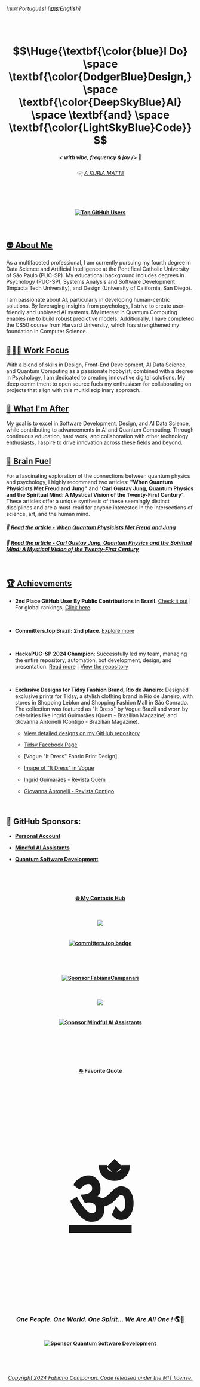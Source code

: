 
###### \[[🇧🇷 Português](README.pt_BR.md)\] \[**[🇺🇸 English](README.md)**\]   

<!-- STATS API
[![Fabiana Campanari's GitHub stats](https://github-readme-stats.vercel.app/api?username=FabianaCampanari)](https://github.com/anuraghazra/github-readme-stats) 


###  ☆•.,¸,.•.🎶*F̘͍͖ͫ͘r̴̨̦͕̝ẹ̿͋̒̕ẹ̿͋̒̕ḑ̴̞͛̒o̯̱̊͊͢ṇ̤͛̒̍ o̯̱̊͊͢f̵͖̜̉ͅ S̵̙͕̀̃p̞̈͑̚͞ẹ̿͋̒̕ẹ̿͋̒̕c͕͗ͤ̕̕ḣ̖̻͛̓+*🎶 *¯`•.,¸,.•*


<!-- <h3 align="center"> 🪬 I Do Design, AI & Code </h3><br> -->

<br>

<!--START HEADER - IMPORTANT NOTE FROM 07/24 --> 

<!-- OLD MARKDOWN ACCEPTED FOR LATEX CODE UNTIL JUL/20024 --
# $$\Huge{\textbf{\color{blue}I Do} \space \textbf{\color{DodgerBlue}Design,} \space \textbf{\color{DeepSkyBlue}AI}  \space \textbf{and} \space \textbf{\color{LightSkyBlue}Code}}$$

After 07/24 Latex Code is formatte using HTML tags and not using Markdown anymore, see new HTML format Bellow 👇

-->

<h1 align="center"> $$\Huge{\textbf{\color{blue}I Do} \space \textbf{\color{DodgerBlue}Design,} \space \textbf{\color{DeepSkyBlue}AI}  \space \textbf{and} \space \textbf{\color{LightSkyBlue}Code}}$$



#### <p align="center">  ***< with vibe, frequency & joy />*** 🪬  </p>


###### <p align="center"> 𓂀 *[ A KURIA MATTE ](https://github.com/FabianaCampanari/FabianaCampanari/assets/113218619/5c7b3c9a-da37-40c5-a75b-6da58f355a7d)* <br><br>
 
<!-- 

Formuulas Latrex Code

Relativity Formula  
 
<!-- #### $${\Huge\color{Green} \boldsymbol{E=m c^2}}$$  --> 

<!-- #### Entanglement:

<!-- ### $$\mathbf{\mathbf{}{\color{Green} |\Phi^+\rangle = \frac{1}{\sqrt{2}}(|00\rangle + |11\rangle)}}$$

<!-- ### $${\color{Cyan} \mathbf{{\color{Cyan} }|\Phi^+\rangle = \frac{1}{\sqrt{2}}(|00\rangle + |11\rangle}}$$

<!-- #### <p align="center">  Qubit Superposition 

<!-- ## $$|\psi\rangle = \alpha |0\rangle + \beta |1\rangle|$$  

### $${\color{Blue} {\mathbf{\mathbf{\boldsymbol{}\sum_{n=1}^{\infty} \frac{1}{n}}}}}$$

### $${\color{Green} \Huge \mathbf{\mathbf{\boldsymbol{}\sum_{n=1}^{\infty} \frac{1}{n}}}}$$ 

### $${\color{Cyan} \Huge \boldsymbol{\mathbf{\sum_{n=1}^{\infty} \frac{1}{n}}}}$$

### $${\color{cyan}  \Huge \mathbf{\mathbf{\boldsymbol{}\sum_{n=1}^{\infty} \frac{1}{n}}}}$$

 #### $${\color{blue} {  \Huge \mathbf{\mathbf{\boldsymbol{}\sum_{n=1}^{\infty} \frac{1}{n}}}}}$$
 
-->


<!-- ####
USAR ESSA FORMULA
### $${\color{blue} {  \Huge \mathbf{\mathbf{\boldsymbol{}\sum_{n=1}^{\infty} \frac{1}{n}}}}}$$
 -->
 
<br>


####  <p align="center"> [![Top GitHub Users](https://github.com/gayanvoice/top-github-users/actions/workflows/action.yml/badge.svg)](https://github.com/gayanvoice/top-github-users/blob/a21ad6fb4c8e302f4caebc5262554259e58aeceb/markdown/public_contributions/brazil.md)  

<!--
[Total Public Contributions in GitHub by Country](https://gayanvoice.github.io/top-github-users/index.html)
-->


<!--END HEADER -->

<br>

## [👽 About Me](https://github.com/FabianaCampanari/FabianaCampanari/assets/113218619/d33a28d3-33c5-4f7a-80ca-20cd186da723)

As a multifaceted professional, I am currently pursuing my fourth degree in Data Science and Artificial Intelligence at the Pontifical Catholic University of São Paulo (PUC-SP). My educational background includes degrees in Psychology (PUC-SP), Systems Analysis and Software Development (Impacta Tech University), and Design (University of California, San Diego).

I am passionate about AI, particularly in developing human-centric solutions. By leveraging insights from psychology, I strive to create user-friendly and unbiased AI systems. My interest in Quantum Computing enables me to build robust predictive models. Additionally, I have completed the CS50 course from Harvard University, which has strengthened my foundation in Computer Science.



## [🧘🏼‍♀️ Work Focus](https://github.com/FabianaCampanari/FabianaCampanari/assets/113218619/7c5f3def-9d6d-4c0b-8817-7e530e42e9c9)

With a blend of skills in Design, Front-End Development, AI Data Science, and Quantum Computing as a passionate hobbyist, combined with a degree in Psychology, I am dedicated to creating innovative digital solutions. My deep commitment to open source fuels my enthusiasm for collaborating on projects that align with this multidisciplinary approach.



## [👀 What I'm After](https://github.com/FabianaCampanari/FabianaCampanari/assets/113218619/81b6a799-0229-4417-8e55-ddd8032e98ed)

My goal is to excel in Software Development, Design, and AI Data Science, while contributing to advancements in AI and Quantum Computing. Through continuous education, hard work, and collaboration with other technology enthusiasts, I aspire to drive innovation across these fields and beyond.



##  [🧠 Brain Fuel](https://github.com/user-attachments/assets/30e23d3e-5f75-45d0-8567-f5c8c8f243f9)

For a fascinating exploration of the connections between quantum physics and psychology, I highly recommend two articles: **"When Quantum Physicists Met Freud and Jung"** and "**Carl Gustav Jung, Quantum Physics and the Spiritual Mind: A Mystical Vision of the Twenty-First Century**". These articles offer a unique synthesis of these seemingly distinct disciplines and are a must-read for anyone interested in the intersections of science, art, and the human mind.


##### 🔗 [Read the article - When Quantum Physicists Met Freud and Jung](https://iai.tv/articles/when-quantum-physicists-met-freud-and-jung-auid-2857)

##### 🔗 [Read the article - Carl Gustav Jung, Quantum Physics and the Spiritual Mind: A Mystical Vision of the Twenty-First Century](https://github.com/FabianaCampanari/FabianaCampanari/blob/ad8cfdac536cc47137e895df4675cf0ffdb4bdf0/JUNG_QUANTUM%20PHYSICS.pdf)

<br>

## [🏆 Achievements](https://gayanvoice.github.io/top-github-users/index.html)   

  - **2nd Place GitHub User By Public Contributions in Brazil**. [Check it out](https://github.com/gayanvoice/top-github-users/blob/a21ad6fb4c8e302f4caebc5262554259e58aeceb/markdown/public_contributions/brazil.md) | For global rankings, [Click here](https://github.com/FabianaCampanari/top-github-users?tab=readme-ov-file).

   <br>

  - **Committers.top Brazil: 2nd place**. [Explore more](https://committers.top/brazil#FabianaCampanari)

 <br>
  
  - **HackaPUC-SP 2024 Champion**: Successfully led my team, managing the entire repository, automation, bot development, design, and presentation. [Read more](https://j.pucsp.br/noticia/ciencia-de-dados-e-inteligencia-artificial-realiza-segunda-edicao-do-hackapucsp)  |  [View the repository](https://github.com/Mindful-AI-Assistants/HackaPUCSP)

    <br>

 - **Exclusive Designs for Tidsy Fashion Brand, Rio de Janeiro:** Designed exclusive prints for Tidsy, a stylish clothing brand in Rio de Janeiro, with stores in Shopping Leblon and Shopping Fashion Mall in São Conrado. The collection was featured as "It Dress" by Vogue Brazil and worn by celebrities like Ingrid Guimarães (Quem - Brazilian Magazine) and Giovanna Antonelli (Contigo - Brazilian Magazine).

     - [View detailed designs on my GitHub repository](https://github.com/FabianaCampanari/Fashion-and-Design)
  
     - [Tidsy Facebook Page](https://www.facebook.com/tidsyleblon/)
  
     - [Vogue "It Dress" Fabric Print Design]
  
     - [Image of "It Dress" in Vogue](link_to_image_vogue) 

     - [Ingrid Guimarães - Revista Quem](link_to_image_ingrid)
  
     - [Giovanna Antonelli - Revista Contigo](link_to_image_giovanna)

 




 

<br>

## 💖 GitHub Sponsors:

- **[Personal Account](https://github.com/sponsors/FabianaCampanari)**

- **[Mindful AI Assistants](https://github.com/sponsors/Mindful-AI-Assistants)**

- **[Quantum Software Development](https://github.com/sponsors/Quantum-Software-Development)**




<br><br>

#

#### <p align="center"> [🌐 My Contacts Hub](https://linktr.ee/fabianacampanari)

<br>


<p align="center">
<img src="https://github.com/FabianaCampanari/FabianaCampanari/assets/113218619/b3789e50-93e1-48ac-b82e-1db626f7cbb2"/> <br>
 
 <br>

 #### <p align="center">  [![committers.top badge](https://user-badge.committers.top/brazil/FabianaCampanari.svg)](https://user-badge.committers.top/brazil/FabianaCampanari)


#

<br>


 #### <p align="center"> [![Sponsor FabianaCampanari ](https://img.shields.io/badge/Sponsor-FabianaCampanari-brightgreen?logo=GitHub)](https://github.com/sponsors/FabianaCampanari)
  

<!--
 #### <p align="center"> [💭  Get in Touch](https://share.hsforms.com/1ZACnVoYSTLC-NOoHcg22cgq9urk)
-->
 
 <br>

 <p align="center">
<img src="https://github.com/FabianaCampanari/FabianaCampanari/assets/113218619/5b88bfdb-18bf-4b3e-aae3-b0342d2906fe"/><br>

 <br>

#### <p align="center"> [![Sponsor Mindful AI Assistants](https://img.shields.io/badge/Sponsor-Mindful%20AI%20%20Assistants-brightgreen?logo=GitHub)](https://github.com/sponsors/Mindful-AI-Assistants)

<br>

 #
 
  <br>

#### <p align="center">  [𖤐](https://github.com/FabianaCampanari/FabianaCampanari/assets/113218619/ec7cf74f-d626-4160-959c-e73df5a852e2) Favorite Quote


### <p align="center" style="font-size: 200px">  [ॐ](https://github.com/FabianaCampanari/FabianaCampanari/assets/113218619/665fbed5-68e9-459c-8106-8a9b53bb74e0) </p>


### *<p align="center"> One People. One World. One Spirit... We Are All One !* 🌎💙 <br><br>

#### </p> <p align="center"> [![Sponsor Quantum Software Development](https://img.shields.io/badge/Sponsor-Quantum%20Software%20Development-brightgreen?logo=GitHub)](https://github.com/sponsors/Quantum-Software-Development)

  <br>



<!-- Programmers and artists are the only professionals whose hobby is their profession."

" I love people who are committed to transforming the world "

" I'm big fan of those who are making waves in the world! "

##### <p align="center">( Rafael Lain ) </p>   -->

#

###### <p align="center"> [Copyright 2024 Fabiana Campanari. Code released under the MIT license.](https://github.com/FabianaCampanari/FabianaCampanari/blob/66325d147794b5fc4688d56e6b78e8cdf42946e4/LICENSE)














 
 
